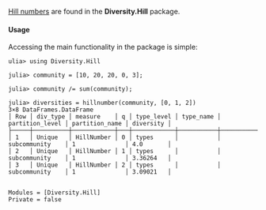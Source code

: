 [Hill numbers](http://www.jstor.org/stable/1934352) are found in the
**Diversity.Hill** package.

#### Usage

Accessing the main functionality in the package is simple:

```jldoctest
ulia> using Diversity.Hill

julia> community = [10, 20, 20, 0, 3];

julia> community /= sum(community);

julia> diversities = hillnumber(community, [0, 1, 2])
3×8 DataFrames.DataFrame
│ Row │ div_type │ measure    │ q │ type_level │ type_name │ partition_level │ partition_name │ diversity │
├─────┼──────────┼────────────┼───┼────────────┼───────────┼─────────────────┼────────────────┼───────────┤
│ 1   │ Unique   │ HillNumber │ 0 │ types      │           │ subcommunity    │ 1              │ 4.0       │
│ 2   │ Unique   │ HillNumber │ 1 │ types      │           │ subcommunity    │ 1              │ 3.36264   │
│ 3   │ Unique   │ HillNumber │ 2 │ types      │           │ subcommunity    │ 1              │ 3.09021   │
```

```@contents
```

```@autodocs
Modules = [Diversity.Hill]
Private = false
```

```@index
```
